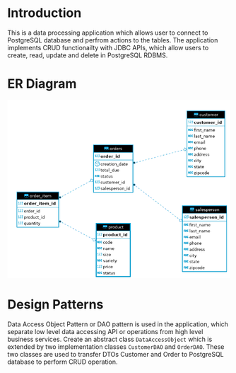 # Introduction
This is a data processing application which allows user to connect
to PostgreSQL database and perfrom actions to the tables. The application
implements CRUD functionailty with JDBC APIs, which allow users to create,
read, update and delete in PostgreSQL RDBMS.

# ER Diagram
![ER_Diagram](src/main/resources/ER_Diagram.png)

# Design Patterns
Data Access Object Pattern or DAO pattern is used in the application, which separate low
level data accessing API or operations from high level business services. Create an
abstract class `DataAccessObject` which is extended by two implementation classes `CustomerDAO` and `OrderDAO`. 
These two classes are used to transfer DTOs Customer and Order to PostgreSQL 
database to perform CRUD operation.